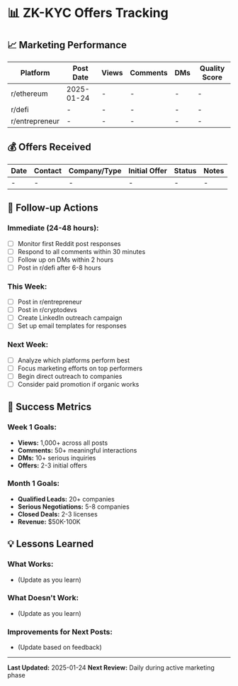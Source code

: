 # 📊 ZK-KYC Offers Tracking

## 📈 Marketing Performance

| Platform | Post Date | Views | Comments | DMs | Quality Score |
|----------|-----------|-------|----------|-----|---------------|
| r/ethereum | 2025-01-24 | - | - | - | - |
| r/defi | - | - | - | - | - |
| r/entrepreneur | - | - | - | - | - |

## 💰 Offers Received

| Date | Contact | Company/Type | Initial Offer | Status | Notes |
|------|---------|--------------|---------------|--------|-------|
| - | - | - | - | - | - |

## 📝 Follow-up Actions

### Immediate (24-48 hours):
- [ ] Monitor first Reddit post responses
- [ ] Respond to all comments within 30 minutes
- [ ] Follow up on DMs within 2 hours
- [ ] Post in r/defi after 6-8 hours

### This Week:
- [ ] Post in r/entrepreneur
- [ ] Post in r/cryptodevs
- [ ] Create LinkedIn outreach campaign
- [ ] Set up email templates for responses

### Next Week:
- [ ] Analyze which platforms perform best
- [ ] Focus marketing efforts on top performers
- [ ] Begin direct outreach to companies
- [ ] Consider paid promotion if organic works

## 🎯 Success Metrics

### Week 1 Goals:
- **Views:** 1,000+ across all posts
- **Comments:** 50+ meaningful interactions
- **DMs:** 10+ serious inquiries
- **Offers:** 2-3 initial offers

### Month 1 Goals:
- **Qualified Leads:** 20+ companies
- **Serious Negotiations:** 5-8 companies
- **Closed Deals:** 2-3 licenses
- **Revenue:** $50K-100K

## 💡 Lessons Learned

### What Works:
- (Update as you learn)

### What Doesn't Work:
- (Update as you learn)

### Improvements for Next Posts:
- (Update based on feedback)

---

**Last Updated:** 2025-01-24
**Next Review:** Daily during active marketing phase
